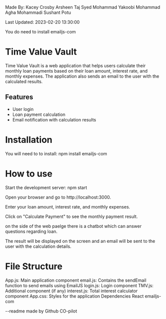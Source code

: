 Made By: 
Kacey Crosby
Arsheen Taj Syed
Mohammad Yakoobi
Mohammad Agha Mohammadi
Sushant Potu

Last Updated:  2023-02-20 13:30:00






You do need to install emailjs-com


# Time Value Vault

Time Value Vault is a web application that helps users calculate their monthly loan payments based on their loan amount, interest rate, and monthly expenses. The application also sends an email to the user with the calculated results.

## Features

- User login
- Loan payment calculation
- Email notification with calculation results

# Installation

You will need to to install: npm install emailjs-com

# How to use
Start the development server: npm start

Open your browser and go to http://localhost:3000.

Enter your loan amount, interest rate, and monthly expenses.

Click on "Calculate Payment" to see the monthly payment result.

on the side of the web paelge there is a chatbot which can answer questions regarding loan. 

The result will be displayed on the screen and an email will be sent to the user with the calculation details.


# File Structure
App.js: Main application component
email.js: Contains the sendEmail function to send emails using EmailJS
login.js: Login component
TMV.js: Additional component (if any)
interest.js: Total interest calculator component
App.css: Styles for the application
Dependencies
React
emailjs-com

--readme made by Github CO-pilot
